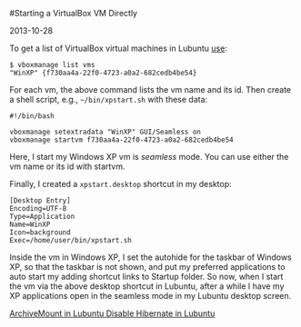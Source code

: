 #Starting a VirtualBox VM Directly

2013-10-28

<!--- tags: virtualization -->

To get a list of VirtualBox virtual machines in Lubuntu [use](https://www.virtualbox.org/manual/ch08.html):

```
$ vboxmanage list vms
"WinXP" {f730aa4a-22f0-4723-a0a2-682cedb4be54}
```

For each vm, the above command lists the vm name and its id. Then create a shell script, e.g., `~/bin/xpstart.sh` with these data:

```
#!/bin/bash

vboxmanage setextradata "WinXP" GUI/Seamless on
vboxmanage startvm f730aa4a-22f0-4723-a0a2-682cedb4be54
```

Here, I start my Windows XP vm is *seamless* mode. You can use either the vm name or its id with startvm. 

Finally, I created a `xpstart.desktop` shortcut in my desktop:
```
[Desktop Entry]
Encoding=UTF-8
Type=Application
Name=WinXP
Icon=background
Exec=/home/user/bin/xpstart.sh
```

Inside the vm in Windows XP, I set the autohide for the taskbar of Windows XP, so that the taskbar is not shown, and put my preferred applications to auto start my adding shortcut links to Startup folder. So now, when I start the vm via the above desktop shortcut in Lubuntu, after a while I have my XP applications open in the seamless mode in my Lubuntu desktop screen.

<ins class='nfooter'><a rel='prev' id='fprev' href='#blog/2013/2013-11-01-ArchiveMount-in-Lubuntu.md'>ArchiveMount in Lubuntu</a> <a rel='next' id='fnext' href='#blog/2013/2013-10-26-Disable-Hibernate-in-Lubuntu.md'>Disable Hibernate in Lubuntu</a></ins>
